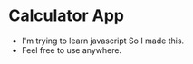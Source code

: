 # Calculator App
<ul>
  <li>I'm trying to learn javascript So I made this.</li>
  <li>Feel free to use anywhere.</li>
</ul>
